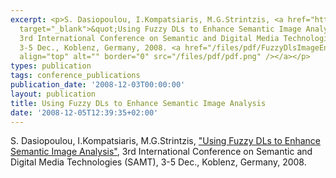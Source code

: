 ```yaml
---
excerpt: <p>S. Dasiopoulou, I.Kompatsiaris, M.G.Strintzis, <a href="http://www.springerlink.com/content/m0084n4881xx4248/"
  target="_blank">&quot;Using Fuzzy DLs to Enhance Semantic Image Analysis&quot;</a>,
  3rd International Conference on Semantic and Digital Media Technologies (SAMT),
  3-5 Dec., Koblenz, Germany, 2008. <a href="/files/pdf/FuzzyDlsImageEnhancement08-camera_ready.pdf"><img
  align="top" alt="" border="0" src="/files/pdf/pdf.png" /></a></p>
types: publication
tags: conference_publications
publication_date: '2008-12-03T00:00:00'
layout: publication
title: Using Fuzzy DLs to Enhance Semantic Image Analysis
date: '2008-12-05T12:39:35+02:00'
---
```

<p>S. Dasiopoulou, I.Kompatsiaris, M.G.Strintzis, <a href="http://www.springerlink.com/content/m0084n4881xx4248/" target="_blank">&quot;Using Fuzzy DLs to Enhance Semantic Image Analysis&quot;</a>, 3rd International Conference on Semantic and Digital Media Technologies (SAMT), 3-5 Dec., Koblenz, Germany, 2008. <a href="/files/pdf/FuzzyDlsImageEnhancement08-camera_ready.pdf"><img align="top" alt="" border="0" src="/files/pdf/pdf.png" /></a></p>
